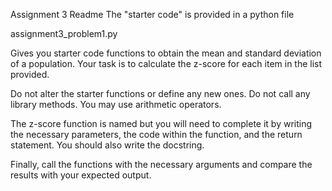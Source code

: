 Assignment 3 Readme
The "starter code" is provided in a python file

assignment3_problem1.py

Gives you starter code functions to obtain the mean and standard deviation of a population. Your task is to calculate the z-score for each item in the list provided.

Do not alter the starter functions or define any new ones. Do not call any library methods. You may use arithmetic operators.

The z-score function is named but you will need to complete it by writing the necessary parameters, the code within the function, and the return statement. You should also write the docstring.

Finally, call the functions with the necessary arguments and compare the results with your expected output.
